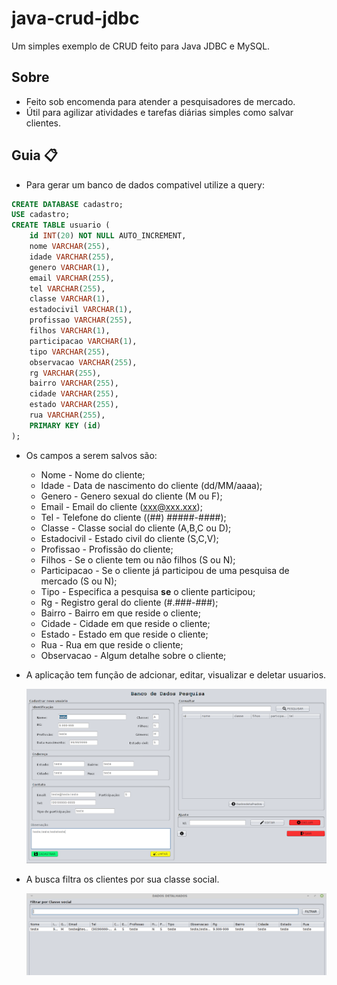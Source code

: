 # java-crud-jdbc

 Um simples exemplo de CRUD feito para Java JDBC e MySQL.
 
## Sobre  
 * Feito sob encomenda para atender a pesquisadores de mercado.  
 * Útil para agilizar atividades e tarefas diárias simples como salvar clientes.  

## Guia :clipboard:  

  * Para gerar um banco de dados compativel utilize a query:  
```sql
CREATE DATABASE cadastro;
USE cadastro;
CREATE TABLE usuario (
    id INT(20) NOT NULL AUTO_INCREMENT,
    nome VARCHAR(255),
    idade VARCHAR(255),
    genero VARCHAR(1),
    email VARCHAR(255),
    tel VARCHAR(255),
    classe VARCHAR(1),
    estadocivil VARCHAR(1),
    profissao VARCHAR(255),
    filhos VARCHAR(1),
    participacao VARCHAR(1),
    tipo VARCHAR(255),
    observacao VARCHAR(255),
    rg VARCHAR(255),
    bairro VARCHAR(255),
    cidade VARCHAR(255),
    estado VARCHAR(255),
    rua VARCHAR(255),
    PRIMARY KEY (id)
);
```  

  * Os campos a serem salvos são:
    * Nome - Nome do cliente;
    * Idade - Data de nascimento do cliente (dd/MM/aaaa);  
    * Genero - Genero sexual do cliente (M ou F);
    * Email - Email do cliente (xxx@xxx.xxx);
    * Tel - Telefone do cliente ((##) #####-####);
    * Classe - Classe social do cliente (A,B,C ou D);  
    * Estadocivil - Estado civil do cliente (S,C,V);  
    * Profissao - Profissão do cliente;  
    * Filhos - Se o cliente tem ou não filhos (S ou N);  
    * Participacao - Se o cliente já participou de uma pesquisa de mercado (S ou N);  
    * Tipo - Especifica a pesquisa **se** o cliente participou;  
    * Rg - Registro geral do cliente (#.###-###);  
    * Bairro - Bairro em que reside o cliente;  
    * Cidade - Cidade em que reside o cliente;  
    * Estado - Estado em que reside o cliente;  
    * Rua - Rua em que reside o cliente;  
    * Observacao - Algum detalhe sobre o cliente;  
    
  * A aplicação tem função de adcionar, editar, visualizar e deletar usuarios.  
  
    ![Config](https://github.com/JoaovMiranda/java-crud-jdbc/blob/master/imgs/mainview.png)  
  
  * A busca filtra os clientes por sua classe social.  
  
    ![Config](https://github.com/JoaovMiranda/java-crud-jdbc/blob/master/imgs/detalhedview.png)
